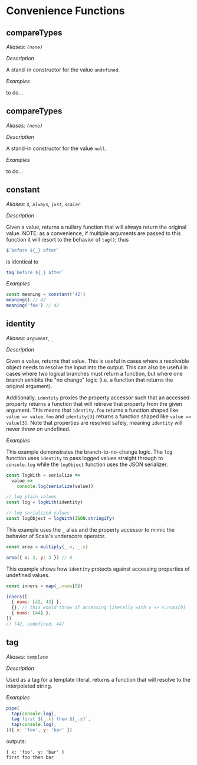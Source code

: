 # Convenience Functions

## compareTypes

_Aliases: `(none)`_

_Description_

A stand-in constructor for the value `undefined`.

_Examples_

to do...
## compareTypes

_Aliases: `(none)`_

_Description_

A stand-in constructor for the value `null`.

_Examples_

to do...
## constant

_Aliases: `$`, `always`, `just`, `scalar`_

_Description_

Given a value, returns a nullary function that will always return the original
value. NOTE: as a convenience, if multiple arguments are passed to this
function it will resort to the behavior of `tag()`; thus

```javascript
$`before ${_} after`
```
is identical to

```javascript
tag`before ${_} after`
```

_Examples_

```javascript
const meaning = constant('42')
meaning() // 42
meaning('foo') // 42
```

## identity

_Aliases: `argument`, `_`_

_Description_

Given a value, returns that value. This is useful in cases where a resolvable
object needs to resolve the input into the output. This can also be useful in
cases where two logical branches must return a function, but where one branch
exhibits the "no change" logic (i.e. a function that returns the original
argument).

Additionally, `identity` proxies the property accessor such that an accessed
property returns a function that will retrieve that property from the given
argument. This means that `identity.foo` returns a function shaped like
`value => value.foo` and `identity[3]` returns a function shaped like
`value => value[3]`. Note that properties are resolved safely, meaning
`identity` will never throw on undefined.

_Examples_

This example demonstrates the branch-to-no-change logic. The `log` function
uses `identity` to pass logged values straight through to `console.log` while
the `logObject` function uses the JSON serializer.

```javascript
const logWith = serialize =>
  value =>
    console.log(serialize(value))

// log plain values
const log = logWith(identity)

// log serialized values
const logObject = logWith(JSON.stringify)
```

This example uses the `_` alias and the property accessor to mimic the
behavior of Scala's underscore operator.

```javascript
const area = multiply(_.x, _.y)

area({ x: 2, y: 3 }) // 6
```

This example shows how `identity` protects against accessing properties of
undefined values.

```javascript
const inners = map(_.nums[0])

inners([
  { nums: [42, 43] },
  {}, // this would throw if accessing literally with v => v.nums[0]
  { nums: [44] },
])
// [42, undefined, 44]
```

## tag

_Aliases: `template`_

_Description_

Used as a tag for a template literal, returns a function that will resolve to
the interpolated string.

_Examples_

```javascript
pipe(
  tap(console.log),
  tag`first ${_.x} then ${_.y}`,
  tap(console.log),
)({ x: 'foo', y: 'bar' })
```

outputs:

```
{ x: 'foo', y: 'bar' }
first foo then bar
```
